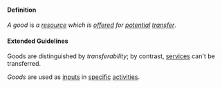 #### Definition

*A good* is *a [resource](https://github.com/gcassel/Modular-Organization-Terminology/blob/master/terms/resource.md) which is [offered](https://github.com/gcassel/Modular-Organization-Terminology/blob/master/terms/offer.md) for [potential](https://github.com/gcassel/Modular-Organization-Terminology/blob/master/terms/potential.md) [transfer](https://github.com/gcassel/Modular-Organization-Terminology/blob/master/terms/transfer.md)*.

#### Extended Guidelines

Goods are distinguished by *transferability*; by contrast, [services](https://github.com/gcassel/Modular-Organization-Terminology/blob/JOBranch/terms/serve.md) can't be transferred.

*Goods* are used as [inputs](https://github.com/gcassel/Modular-Organization-Terminology/blob/master/terms/input.md) in [specific](https://github.com/gcassel/Modular-Organization-Terminology/blob/master/terms/specification.md) [activities](https://github.com/gcassel/Modular-Organization-Terminology/blob/master/terms/activity.md).
